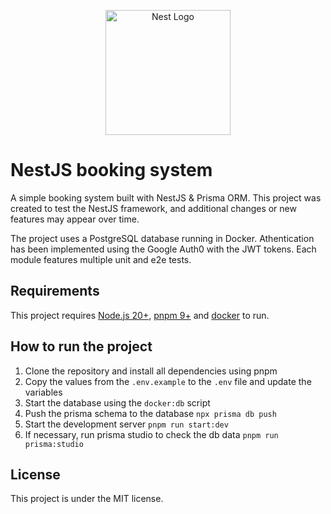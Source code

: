 <p align="center">
  <a href="http://nestjs.com/" target="blank"><img src="https://nestjs.com/img/logo-small.svg" width="200" alt="Nest Logo" /></a>
</p>

# NestJS booking system

A simple booking system built with NestJS & Prisma ORM. This project was created to test the NestJS framework, and additional changes or new features may appear over time.

The project uses a PostgreSQL database running in Docker. Athentication has been implemented using the Google Auth0 with the JWT tokens. Each module features multiple unit and e2e tests.

## Requirements

This project requires [Node.js 20+](https://nodejs.org/en), [pnpm 9+](https://pnpm.io/) and [docker](https://www.docker.com/) to run.

## How to run the project

1. Clone the repository and install all dependencies using pnpm
2. Copy the values from the `.env.example` to the `.env` file and update the variables
3. Start the database using the `docker:db` script
4. Push the prisma schema to the database `npx prisma db push`
5. Start the development server `pnpm run start:dev`
6. If necessary, run prisma studio to check the db data `pnpm run prisma:studio`

## License

This project is under the MIT license.
